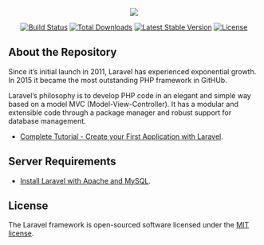 <p align="center"><img src="https://laravel.com/assets/img/components/logo-laravel.svg"></p>

<p align="center">
<a href="https://travis-ci.org/laravel/framework"><img src="https://travis-ci.org/laravel/framework.svg" alt="Build Status"></a>
<a href="https://packagist.org/packages/laravel/framework"><img src="https://poser.pugx.org/laravel/framework/d/total.svg" alt="Total Downloads"></a>
<a href="https://packagist.org/packages/laravel/framework"><img src="https://poser.pugx.org/laravel/framework/v/stable.svg" alt="Latest Stable Version"></a>
<a href="https://packagist.org/packages/laravel/framework"><img src="https://poser.pugx.org/laravel/framework/license.svg" alt="License"></a>
</p>

## About the Repository 
Since it’s initial launch in 2011, Laravel has experienced exponential growth. In 2015 it became the most outstanding PHP framework in GitHUb.

Laravel’s philosophy is to develop PHP code in an elegant and simple way based on a model MVC (Model-View-Controller). It has a modular and extensible code through a package manager and robust support for database management.

- [Complete Tutorial - Create your First Application with Laravel](https://davisalvarez.com/en/create-your-first-application-with-laravel/).

## Server Requirements
- [Install Laravel with Apache and MySQL](https://davisalvarez.com/en/install-laravel-with-apache-and-mysql/).

## License

The Laravel framework is open-sourced software licensed under the [MIT license](http://opensource.org/licenses/MIT).
